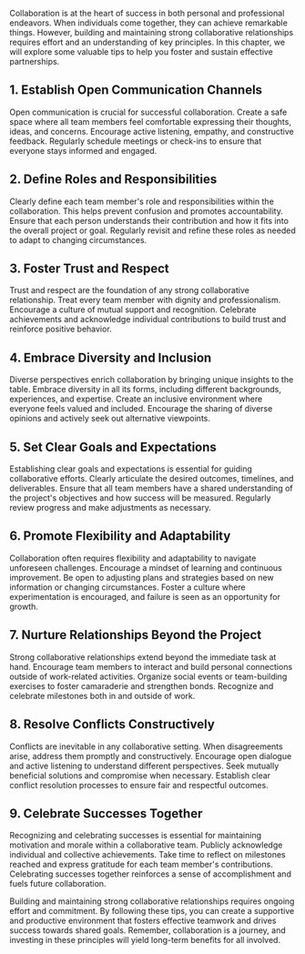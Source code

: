 
Collaboration is at the heart of success in both personal and professional endeavors. When individuals come together, they can achieve remarkable things. However, building and maintaining strong collaborative relationships requires effort and an understanding of key principles. In this chapter, we will explore some valuable tips to help you foster and sustain effective partnerships.

1\. Establish Open Communication Channels
----------------------------------------

Open communication is crucial for successful collaboration. Create a safe space where all team members feel comfortable expressing their thoughts, ideas, and concerns. Encourage active listening, empathy, and constructive feedback. Regularly schedule meetings or check-ins to ensure that everyone stays informed and engaged.

2\. Define Roles and Responsibilities
------------------------------------

Clearly define each team member's role and responsibilities within the collaboration. This helps prevent confusion and promotes accountability. Ensure that each person understands their contribution and how it fits into the overall project or goal. Regularly revisit and refine these roles as needed to adapt to changing circumstances.

3\. Foster Trust and Respect
---------------------------

Trust and respect are the foundation of any strong collaborative relationship. Treat every team member with dignity and professionalism. Encourage a culture of mutual support and recognition. Celebrate achievements and acknowledge individual contributions to build trust and reinforce positive behavior.

4\. Embrace Diversity and Inclusion
----------------------------------

Diverse perspectives enrich collaboration by bringing unique insights to the table. Embrace diversity in all its forms, including different backgrounds, experiences, and expertise. Create an inclusive environment where everyone feels valued and included. Encourage the sharing of diverse opinions and actively seek out alternative viewpoints.

5\. Set Clear Goals and Expectations
-----------------------------------

Establishing clear goals and expectations is essential for guiding collaborative efforts. Clearly articulate the desired outcomes, timelines, and deliverables. Ensure that all team members have a shared understanding of the project's objectives and how success will be measured. Regularly review progress and make adjustments as necessary.

6\. Promote Flexibility and Adaptability
---------------------------------------

Collaboration often requires flexibility and adaptability to navigate unforeseen challenges. Encourage a mindset of learning and continuous improvement. Be open to adjusting plans and strategies based on new information or changing circumstances. Foster a culture where experimentation is encouraged, and failure is seen as an opportunity for growth.

7\. Nurture Relationships Beyond the Project
-------------------------------------------

Strong collaborative relationships extend beyond the immediate task at hand. Encourage team members to interact and build personal connections outside of work-related activities. Organize social events or team-building exercises to foster camaraderie and strengthen bonds. Recognize and celebrate milestones both in and outside of work.

8\. Resolve Conflicts Constructively
-----------------------------------

Conflicts are inevitable in any collaborative setting. When disagreements arise, address them promptly and constructively. Encourage open dialogue and active listening to understand different perspectives. Seek mutually beneficial solutions and compromise when necessary. Establish clear conflict resolution processes to ensure fair and respectful outcomes.

9\. Celebrate Successes Together
-------------------------------

Recognizing and celebrating successes is essential for maintaining motivation and morale within a collaborative team. Publicly acknowledge individual and collective achievements. Take time to reflect on milestones reached and express gratitude for each team member's contributions. Celebrating successes together reinforces a sense of accomplishment and fuels future collaboration.

Building and maintaining strong collaborative relationships requires ongoing effort and commitment. By following these tips, you can create a supportive and productive environment that fosters effective teamwork and drives success towards shared goals. Remember, collaboration is a journey, and investing in these principles will yield long-term benefits for all involved.
